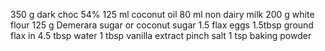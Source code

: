 350 g dark choc 54%
125 ml coconut oil
80 ml non dairy milk
200 g white flour
125 g Demerara sugar or coconut sugar
1.5 flax eggs 1.5tbsp ground flax in 4.5 tbsp water
1 tbsp vanilla extract
pinch salt
1 tsp baking powder
